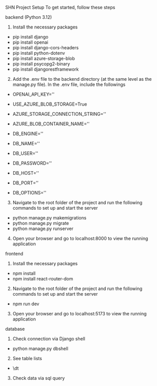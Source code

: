SHN Project Setup
To get started, follow these steps

backend (Python 3.12)
1. Install the necessary packages
- pip install django
- pip install openai
- pip install django-cors-headers
- pip install python-dotenv
- pip install azure-storage-blob
- pip install psycopg2-binary
- pip install djangorestframework

2. Add the .env file to the backend directory (at the same level as the manage.py file). In the .env file, include the followings
- OPENAI_API_KEY=''
- USE_AZURE_BLOB_STORAGE=True 
- AZURE_STORAGE_CONNECTION_STRING=''
- AZURE_BLOB_CONTAINER_NAME=''

- DB_ENGINE=''
- DB_NAME=''
- DB_USER=''
- DB_PASSWORD=''
- DB_HOST=''
- DB_PORT=''
- DB_OPTIONS=''


3. Navigate to the root folder of the project and run the following commands to set up and start the server
- python manage.py makemigrations
- python manage.py migrate
- python manage.py runserver

4. Open your browser and go to localhost:8000 to view the running application

frontend
1. Install the necessary packages
- npm install
- npm install react-router-dom

2. Navigate to the root folder of the project and run the following commands to set up and start the server
- npm run dev

3. Open your browser and go to localhost:5173 to view the running application

database
1. Check connection via Django shell
- python manage.py dbshell
2. See table lists
- \dt
3. Check data via sql query
